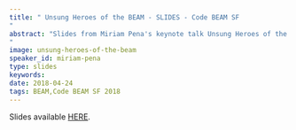 ```yaml
---
title: " Unsung Heroes of the BEAM - SLIDES - Code BEAM SF
"
abstract: "Slides from Miriam Pena's keynote talk Unsung Heroes of the BEAM - Code BEAM SF 2018
"
image: unsung-heroes-of-the-beam
speaker_id: miriam-pena
type: slides
keywords: 
date: 2018-04-24
tags: BEAM,Code BEAM SF 2018
---
```

Slides available <a href="http://s3.amazonaws.com/erlang-conferences-production/media/files/000/000/891/original/Miriam_Pena_-_Unsung_Heroes_of_BEAM.pdf?1524578242" target="_blank">HERE</a>.
